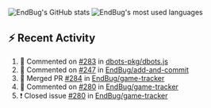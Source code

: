 ![EndBug's GitHub stats](https://github-readme-stats.vercel.app/api?username=endbug&show_icons=true&theme=dark)
![EndBug's most used languages](https://github-readme-stats.vercel.app/api/top-langs/?username=endbug&layout=compact&theme=dark)

## ⚡ Recent Activity

<!--START_SECTION:activity-->
1. 💬 Commented on [#283](https://github.com//dbots-pkg/dbots.js/issues/283) in [dbots-pkg/dbots.js](https://github.com//dbots-pkg/dbots.js)
2. 💬 Commented on [#247](https://github.com//EndBug/add-and-commit/issues/247) in [EndBug/add-and-commit](https://github.com//EndBug/add-and-commit)
3. 🎉 Merged PR [#284](https://github.com//EndBug/game-tracker/pull/284) in [EndBug/game-tracker](https://github.com//EndBug/game-tracker)
4. 💬 Commented on [#280](https://github.com//EndBug/game-tracker/issues/280) in [EndBug/game-tracker](https://github.com//EndBug/game-tracker)
5. ❗️ Closed issue [#280](https://github.com//EndBug/game-tracker/issues/280) in [EndBug/game-tracker](https://github.com//EndBug/game-tracker)
<!--END_SECTION:activity-->
